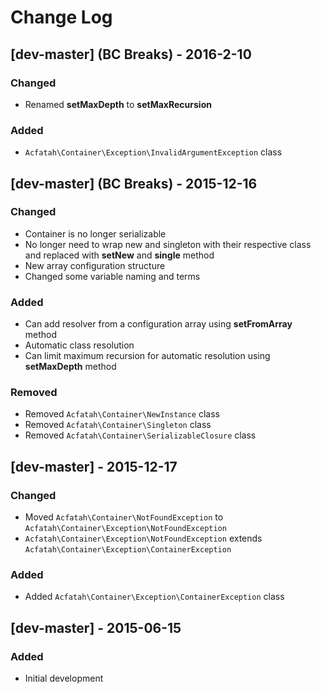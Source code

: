 Change Log
==========

[dev-master] (BC Breaks) - 2016-2-10
-----------------------------------

### Changed
- Renamed **setMaxDepth** to **setMaxRecursion**

### Added
- `Acfatah\Container\Exception\InvalidArgumentException` class

[dev-master] (BC Breaks) - 2015-12-16
-----------------------------------

### Changed
- Container is no longer serializable
- No longer need to wrap new and singleton with their respective class and
  replaced with **setNew** and **single** method
- New array configuration structure
- Changed some variable naming and terms

### Added
- Can add resolver from a configuration array using **setFromArray** method
- Automatic class resolution
- Can limit maximum recursion for automatic resolution using **setMaxDepth**
  method

### Removed
- Removed `Acfatah\Container\NewInstance` class
- Removed `Acfatah\Container\Singleton` class
- Removed `Acfatah\Container\SerializableClosure` class

[dev-master] - 2015-12-17
-----------------------

### Changed
- Moved `Acfatah\Container\NotFoundException` to
  `Acfatah\Container\Exception\NotFoundException`
- `Acfatah\Container\Exception\NotFoundException` extends
  `Acfatah\Container\Exception\ContainerException`

### Added
* Added `Acfatah\Container\Exception\ContainerException` class

[dev-master] - 2015-06-15
-----------------------

### Added
- Initial development

